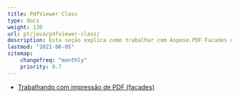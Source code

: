 ```yaml
---
title: PdfViewer Class
type: docs
weight: 130
url: pt/java/pdfviewer-class/
description: Esta seção explica como trabalhar com Aspose.PDF Facades usando a Classe PdfViewer.
lastmod: "2021-06-05"
sitemap:
    changefreq: "monthly"
    priority: 0.7
---
```


- [Trabalhando com impressão de PDF (facades)](/pdf/java/print-pdf-file/)